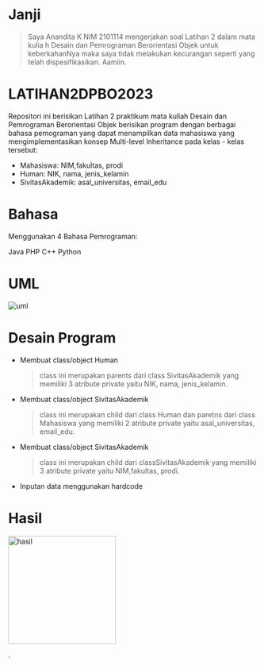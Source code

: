 # Janji

> Saya Anandita K NIM 2101114 mengerjakan soal Latihan 2 dalam mata kulia
h Desain dan Pemrograman Berorientasi Objek untuk keberkahanNya maka saya 
tidak melakukan kecurangan seperti yang telah dispesifikasikan. Aamiin.

# LATIHAN2DPBO2023
Repositori ini berisikan Latihan 2 praktikum mata kuliah Desain dan Pemrograman Berorientasi Objek berisikan program dengan berbagai bahasa pemograman yang dapat menampilkan data mahasiswa yang mengimplementasikan konsep Multi-level Inheritance  pada kelas - kelas tersebut:
- Mahasiswa: NIM,fakultas, prodi
- Human: NIK, nama, jenis_kelamin
- SivitasAkademik: asal_universitas, email_edu

# Bahasa
Menggunakan 4 Bahasa Pemrograman:

Java
PHP
C++
Python
# UML
  ![uml](https://user-images.githubusercontent.com/100897554/221386579-3b9eed6e-49be-474e-8f97-70ac380ab147.png)
# Desain Program 
- Membuat class/object Human 
  >class ini merupakan parents dari class SivitasAkademik yang memiliki 3 atribute private yaitu NIK, nama, jenis_kelamin.
- Membuat class/object SivitasAkademik
  >class ini merupakan child dari class Human dan paretns dari class Mahasiswa yang memiliki 2 atribute private yaitu  asal_universitas, email_edu.
 - Membuat class/object SivitasAkademik
   >class ini merupakan child dari classSivitasAkademik yang memiliki 3 atribute private yaitu NIM,fakultas, prodi.
 - Inputan data menggunakan hardcode

# Hasil

<img width="217" alt="hasil" src="https://user-images.githubusercontent.com/100897554/221404720-9b8d0398-4b03-4e18-a026-f3385399f12b.png">



 .

